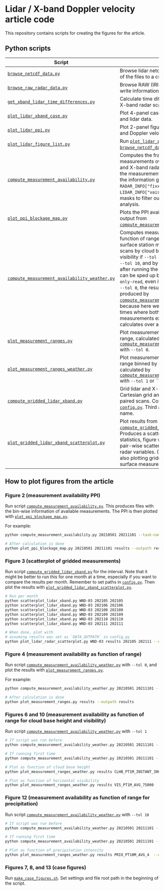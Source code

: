# Lidar / X-band Doppler velocity article code

This repository contains scripts for creating the figures for the article.


## Python scripts

| Script                                                                                       | Description                                                                                                                                                                                                                                                                                                                                                                                                                                                                                                                                                                                                                                                                                                                             |
| -------------------------------------------------------------------------------------------- | --------------------------------------------------------------------------------------------------------------------------------------------------------------------------------------------------------------------------------------------------------------------------------------------------------------------------------------------------------------------------------------------------------------------------------------------------------------------------------------------------------------------------------------------------------------------------------------------------------------------------------------------------------------------------------------------------------------------------------------- |
| [`browse_netcdf_data.py`](browse_netcdf_data.py)                                             | Browse lidar netcdf files and write information of the files to a csv file.                                                                                                                                                                                                                                                                                                                                                                                                                                                                                                                                                                                                                                                             |
| [`browse_raw_radar_data.py`](browse_raw_radar_data.py)                                       | Browse RAW (IRIS/Sigmet) radar files and write information of the files to a csv file.                                                                                                                                                                                                                                                                                                                                                                                                                                                                                                                                                                                                                                                  |
| [`get_xband_lidar_time_differences.py`](get_xband_lidar_time_differences.py)                 | Calculate time differences between lidar and X-band radar scans.                                                                                                                                                                                                                                                                                                                                                                                                                                                                                                                                                                                                                                                                        |
| [`plot_lidar_xband_case.py`](plot_lidar_xband_case.py)                                       | Plot 4-panel case figures of X-band radar and lidar data.                                                                                                                                                                                                                                                                                                                                                                                                                                                                                                                                                                                                                                                                               |
| [`plot_lidar_ppi.py`](plot_lidar_ppi.py)                                                     | Plot 2-panel figures of lidar PPIs with CNR and Doppler velocity.                                                                                                                                                                                                                                                                                                                                                                                                                                                                                                                                                                                                                                                                       |
| [`plot_lidar_figure_list.py`](plot_lidar_figure_list.py)                                     | Run [`plot_lidar_ppi.py`](plot_lidar_ppi.py) for a list produced by [`browse_netcdf_data.py`](browse_netcdf_data.py).                                                                                                                                                                                                                                                                                                                                                                                                                                                                                                                                                                                                                   |
| [`compute_measurement_availability.py`](compute_measurement_availability.py)                 | Computes the fraction of available measurements over the given month for lidar and X-band radar measurements. The files for the measurements are searched according to the information given in [`config.py`](config.py) in `RADAR_INFO["fivxt"]` and `LIDAR_INFO["vaisala"]`. Produces also the masks to filter out blocked rays for the analysis.                                                                                                                                                                                                                                                                                                                                                                                     |
| [`plot_ppi_blockage_map.py`](plot_ppi_blockage_map.py)                                       | Plots the PPI availability figure based on output from [`compute_measurement_availability.py`](compute_measurement_availability.py).                                                                                                                                                                                                                                                                                                                                                                                                                                                                                                                                                                                                    |
| [`compute_measurement_availability_weather.py`](compute_measurement_availability_weather.py) | Computes measurement availability as function of range for binned by different surface station measurements. Currently, bins scans by cloud base height and horizontal visibility if `--tol 1`, by precipitation intensity if `--tol 10`, and by nothing if `--tol 0`. Note that after running the script once, the calculation can be sped up by reading stored data with `--only-read`, even if `--tol` changes. Note that for `--tol 0`, the results differ from the results produced by [`compute_measurement_availability.py`](compute_measurement_availability.py), because here we only consider measurement times where both lidar and radar measurements exist, while that script calculates over all measurements separately. |
| [`plot_measurement_ranges.py`](plot_measurement_ranges.py)                                   | Plot measurement availability as function of range, calculated by [`compute_measurement_availability_weather.py`](compute_measurement_availability_weather.py) with `--tol 0`.                                                                                                                                                                                                                                                                                                                                                                                                                                                                                                                                                          |
| [`plot_measurement_ranges_weather.py`](plot_measurement_ranges_weather.py)                   | Plot measurement availability as function of range binned by surface measurements, calculated by [`compute_measurement_availability_weather.py`](compute_measurement_availability_weather.py) with `--tol 1` or ``--tol 10`.                                                                                                                                                                                                                                                                                                                                                                                                                                                                                                            |
| [`compute_gridded_lidar_xband.py`](compute_gridded_lidar_xband.py)                           | Grid lidar and X-band radar observations to a Cartesian grid and calculate statistics from paired scans. Configurations given in [`config.py`](config.py). Third argument is the radar task name.                                                                                                                                                                                                                                                                                                                                                                                                                                                                                                                                       |
| [`plot_gridded_lidar_xband_scatterplot.py`](plot_gridded_lidar_xband_scatterplot.py)         | Plot results from [`compute_gridded_lidar_xband.py`](compute_gridded_lidar_xband.py) calculations. Produces a scatterplot, text file with linear fit statistics, figure with correlation values, and pair-wise scatterplots for lidar and X-band radar variables. (Small modifications allow also plotting gridded measurements with surface measurements.)                                                                                                                                                                                                                                                                                                                                                                             |

## How to plot figures from the article

### Figure 2 (measurement availability PPI)

Run script [`compute_measurement_availability.py`](compute_measurement_availability.py). This produces files with the bin-wise information of available measurements. The PPI is then plotted with [`plot_ppi_blockage_map.py`](plot_ppi_blockage_map.py).

For example:

```bash
python compute_measurement_availability.py 20210501 20211101 --task-name WND-03 --outpath results

# After calculation is done
python plot_ppi_blockage_map.py 20210501 20211101 results --outpath results
```

### Figure 3 (scatterplot of gridded measurements)

Run script [`compute_gridded_lidar_xband.py`](compute_gridded_lidar_xband.py) for the interval. Note that it might be better to run this for one month at a time, especially if you want to compare the results per month. Remember to set paths in [`config.py`](config.py). Then plot the results with [`plot_gridded_lidar_xband_scatterplot.py`](plot_gridded_lidar_xband_scatterplot.py).

```bash
# Run per month
python scatterplot_lidar_xband.py WND-03 202105 202105
python scatterplot_lidar_xband.py WND-03 202106 202106
python scatterplot_lidar_xband.py WND-03 202108 202108
python scatterplot_lidar_xband.py WND-03 202109 202109
python scatterplot_lidar_xband.py WND-03 202110 202110
python scatterplot_lidar_xband.py WND-03 202111 202111

# When done, plot with
# assuming results was set as `DATA_OUTPATH` in config.py
python plot_lidar_radar_scatterplot.py WND-03 results 202105 202111 --outpath results
```

### Figure 4 (measurement availability as function of range)

Run script [`compute_measurement_availability_weather.py`](compute_measurement_availability_weather.py) with `--tol 0`, and plot the results with [`plot_measurement_ranges.py`](plot_measurement_ranges.py).

For example:

```bash
python compute_measurement_availability_weather.py 20210501 20211101 --tol 0 --outpath results

# After calculation is done
python plot_measurement_ranges.py results --outpath results
```

### Figures 6 and 10 (measurement availability as function of range for cloud base height and visibility)

Run script [`compute_measurement_availability_weather.py`](compute_measurement_availability_weather.py) with `--tol 1`

```bash
# If script was run before
python compute_measurement_availability_weather.py 20210501 20211101 --tol 1 --outpath results --only-read

# If running first time
python compute_measurement_availability_weather.py 20210501 20211101 --tol 1 --outpath results

# Plot as function of cloud base height
python plot_measurement_ranges_weather.py results CLHB_PT1M_INSTANT_3000 --log-scale  --outpath results --formatter m2km

# Plot as function of horizontal visibility
python plot_measurement_ranges_weather.py results VIS_PT1M_AVG_75000   --outpath results --formatter m2km

```

### Figure 12 (measurement availability as function of range for precipitation)

Run script [`compute_measurement_availability_weather.py`](compute_measurement_availability_weather.py) with `--tol 10`

```bash
# If script was run before
python compute_measurement_availability_weather.py 20210501 20211101 --tol 10 --outpath results --only-read

# If running first time
python compute_measurement_availability_weather.py 20210501 20211101 --tol 10 --outpath results

# Plot as function of precipitation intensity
python plot_measurement_ranges_weather.py results PRIO_PT10M_AVG_4  --outpath results --formatter none
```


### Figures 7, 8, and 13 (case figures)

Run [`make_case_figures.sh`](make_case_figures.sh). Set settings and file root path in the beginning of the script.

